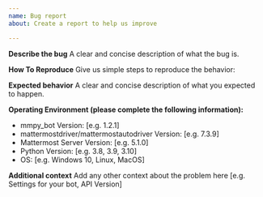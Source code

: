 ```yaml
---
name: Bug report
about: Create a report to help us improve

---
```


**Describe the bug**
A clear and concise description of what the bug is.

**How To Reproduce**
Give us simple steps to reproduce the behavior:

**Expected behavior**
A clear and concise description of what you expected to happen.

**Operating Environment (please complete the following information):**
 - mmpy_bot Version: [e.g. 1.2.1]
 - mattermostdriver/mattermostautodriver Version: [e.g. 7.3.9]
 - Mattermost Server Version: [e.g. 5.1.0]
 - Python Version: [e.g. 3.8, 3.9, 3.10]
 - OS: [e.g. Windows 10, Linux, MacOS]


**Additional context**
Add any other context about the problem here [e.g. Settings for your bot, API Version]
